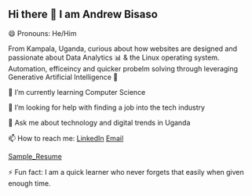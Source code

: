 ## Hi there 👋 I am Andrew Bisaso

😄 Pronouns: He/Him

From Kampala, Uganda, curious about how websites are designed and passionate about Data Analytics :bar_chart: & the Linux operating system. Automation, efficeincy and quicker probelm solving through leveraging Generative Artificial Intelligence :robot:

🌱 I’m currently learning Computer Science

🤔 I’m looking for help with finding a job into the tech industry

💬 Ask me about technology and digital trends in Uganda

📫 How to reach me:
[LinkedIn](https://www.linkedin.com/in/bisaso-andrew-800392217)
[Email](bandrew235@gmail.com)

[Sample_Resume]()

⚡ Fun fact: I am a quick learner who never forgets that easily when given enough time.

<!--
**Andrew235-art/Andrew235-art** is a ✨ _special_ ✨ repository because its `README.md` (this file) appears on your GitHub profile.

Here are some ideas to get you started:

- 🔭 I’m currently working on ...
- 🌱 I’m currently learning ...
- 👯 I’m looking to collaborate on ...
- 🤔 I’m looking for help with ...
- 💬 Ask me about ...
- 📫 How to reach me: ...
- 😄 Pronouns: ...
- ⚡ Fun fact: ...
-->
